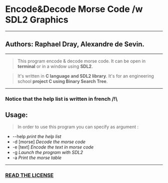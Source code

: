 # Encode&Decode Morse Code /w SDL2 Graphics
---
## Authors: Raphael Dray, Alexandre de Sevin.
---
> This program encode & decode morse code.
> It can be open in **terminal** or in a window using **SDL2**.


> It's written in __C language and SDL2 library__.
> It's for an engineering school **project C using Binary Search Tree**. 

---
### Notice that the help list is written in french /!\

## Usage:
> In order to use this program you can specify as argument :
+  --help  		*print the help list*
+  -d [morse] 	*Decode the morse code*
+  -e [text]	*Encode the text in morse code*
+  -g 			*Launch the program with SDL2*
+  -a 			*Print  the morse table*
---
### [READ THE LICENSE](https://github.com/MrrRaph/Encode-Decode-Morse-Code/blob/master/LICENSE)

